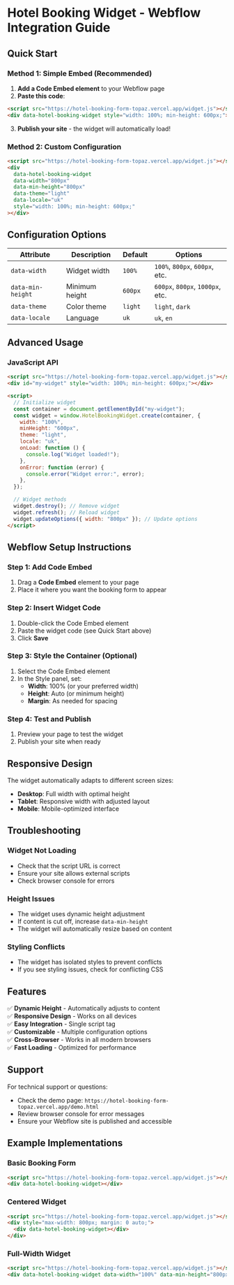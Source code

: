 # Hotel Booking Widget - Webflow Integration Guide

## Quick Start

### Method 1: Simple Embed (Recommended)

1. **Add a Code Embed element** to your Webflow page
2. **Paste this code**:

```html
<script src="https://hotel-booking-form-topaz.vercel.app/widget.js"></script>
<div data-hotel-booking-widget style="width: 100%; min-height: 600px;"></div>
```

3. **Publish your site** - the widget will automatically load!

### Method 2: Custom Configuration

```html
<script src="https://hotel-booking-form-topaz.vercel.app/widget.js"></script>
<div
  data-hotel-booking-widget
  data-width="800px"
  data-min-height="800px"
  data-theme="light"
  data-locale="uk"
  style="width: 100%; min-height: 600px;"
></div>
```

## Configuration Options

| Attribute         | Description    | Default | Options                          |
| ----------------- | -------------- | ------- | -------------------------------- |
| `data-width`      | Widget width   | `100%`  | `100%`, `800px`, `600px`, etc.   |
| `data-min-height` | Minimum height | `600px` | `600px`, `800px`, `1000px`, etc. |
| `data-theme`      | Color theme    | `light` | `light`, `dark`                  |
| `data-locale`     | Language       | `uk`    | `uk`, `en`                       |

## Advanced Usage

### JavaScript API

```html
<script src="https://hotel-booking-form-topaz.vercel.app/widget.js"></script>
<div id="my-widget" style="width: 100%; min-height: 600px;"></div>

<script>
  // Initialize widget
  const container = document.getElementById("my-widget");
  const widget = window.HotelBookingWidget.create(container, {
    width: "100%",
    minHeight: "600px",
    theme: "light",
    locale: "uk",
    onLoad: function () {
      console.log("Widget loaded!");
    },
    onError: function (error) {
      console.error("Widget error:", error);
    },
  });

  // Widget methods
  widget.destroy(); // Remove widget
  widget.refresh(); // Reload widget
  widget.updateOptions({ width: "800px" }); // Update options
</script>
```

## Webflow Setup Instructions

### Step 1: Add Code Embed

1. Drag a **Code Embed** element to your page
2. Place it where you want the booking form to appear

### Step 2: Insert Widget Code

1. Double-click the Code Embed element
2. Paste the widget code (see Quick Start above)
3. Click **Save**

### Step 3: Style the Container (Optional)

1. Select the Code Embed element
2. In the Style panel, set:
   - **Width**: 100% (or your preferred width)
   - **Height**: Auto (or minimum height)
   - **Margin**: As needed for spacing

### Step 4: Test and Publish

1. Preview your page to test the widget
2. Publish your site when ready

## Responsive Design

The widget automatically adapts to different screen sizes:

- **Desktop**: Full width with optimal height
- **Tablet**: Responsive width with adjusted layout
- **Mobile**: Mobile-optimized interface

## Troubleshooting

### Widget Not Loading

- Check that the script URL is correct
- Ensure your site allows external scripts
- Check browser console for errors

### Height Issues

- The widget uses dynamic height adjustment
- If content is cut off, increase `data-min-height`
- The widget will automatically resize based on content

### Styling Conflicts

- The widget has isolated styles to prevent conflicts
- If you see styling issues, check for conflicting CSS

## Features

✅ **Dynamic Height** - Automatically adjusts to content  
✅ **Responsive Design** - Works on all devices  
✅ **Easy Integration** - Single script tag  
✅ **Customizable** - Multiple configuration options  
✅ **Cross-Browser** - Works in all modern browsers  
✅ **Fast Loading** - Optimized for performance

## Support

For technical support or questions:

- Check the demo page: `https://hotel-booking-form-topaz.vercel.app/demo.html`
- Review browser console for error messages
- Ensure your Webflow site is published and accessible

## Example Implementations

### Basic Booking Form

```html
<script src="https://hotel-booking-form-topaz.vercel.app/widget.js"></script>
<div data-hotel-booking-widget></div>
```

### Centered Widget

```html
<script src="https://hotel-booking-form-topaz.vercel.app/widget.js"></script>
<div style="max-width: 800px; margin: 0 auto;">
  <div data-hotel-booking-widget></div>
</div>
```

### Full-Width Widget

```html
<script src="https://hotel-booking-form-topaz.vercel.app/widget.js"></script>
<div data-hotel-booking-widget data-width="100%" data-min-height="800px"></div>
```

